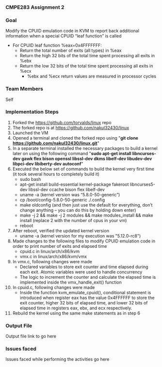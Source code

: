 ### **CMPE283 Assignment 2**

### **Goal**

Modify the CPUID emulation code in KVM to report back additional information when a special CPUID “leaf function” is called
- For CPUID leaf function %eax=0x4FFFFFFF:
    - Return the total number of exits (all types) in %eax
    - Return the high 32 bits of the total time spent processing all exits in %ebx
    - Return the low 32 bits of the total time spent processing all exits in %ecx
        - %ebx and %ecx return values are measured in processor cycles

### **Team Members**

Self

### **Implementation Steps**

1. Forked the https://github.com/torvalds/linux repo
2. The forked repo is at https://github.com/nakul32430/linux
3. Launched the VM
4. Opened a terminal and cloned the forked repo using "**git clone https://github.com/nakul32430/linux.git**"
5. In a separate terminal installed the necessary packages to build a kernel later on using the following command "**sudo apt-get install libncurses-dev gawk flex bison openssl libssl-dev dkms libelf-dev libudev-dev libpci-dev libiberty-dev autoconf**"
6. Executed the below set of commands to build the kernel very first time (it took several hours to completely build it)
    - sudo bash
    - apt-get install build-essential kernel-package fakeroot libncurses5-dev libssl-dev ccache bison flex libelf-dev
    - uname -a (kernel version was “5.8.0-50-generic”)
    - cp /boot/config-5.8.0-50-generic ./.config
    - make oldconfig (and then just use the default for everything, don’t change anything – you can do this by holding down enter)
    - make -j 2 && make -j 2 modules && make modules_install && make install (replace 2 with the number of cpus in your vm)
    - reboot
7. After reboot, verified the updated kernel version
    - uname -a (kernel version for my execution was "5.12.0-rc8")
8. Made changes to the following files to modify CPUID emulation code in order to print number of exits and elapsed time
    - cpuid.c in linux/arch/x86/kvm
    - vmx.c in linux/arch/x86/kvm/vmx
9. In vmx.c, following changes were made
    - Declared variables to store exit counter and time elapsed during each exit. Atomic variables were used to handle concurrency
    - The logic to increment the counter and calculate the elapsed time is implemented inside the vmx_handle_exit() function
10. In cpuid.c, following changes were made
    - Inside the function kvm_emulate_cpuid(), conditional statement is introduced when register eax has the value 0x4FFFFFF to store the exit counter, higher 32 bits of elapsed time, and lower 32 bits of elapsed time in registers eax, ebx, and ecx respectively.
11. Rebuild the kernel using the same make statements as in step 6    

### **Output File**

Output file link to go here

### **Issues faced**

Issues faced while performing the activities go here